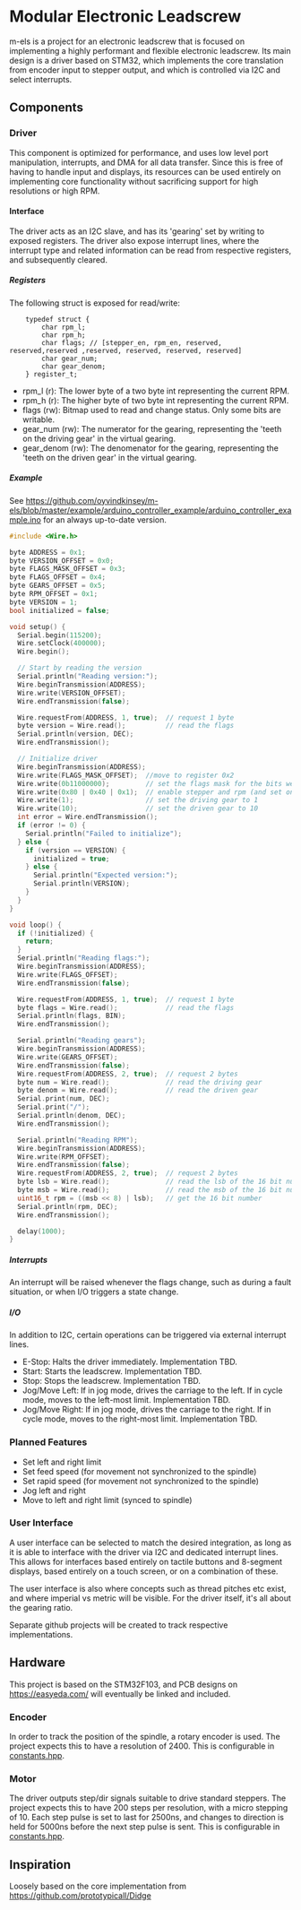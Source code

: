 # Modular Electronic Leadscrew
m-els is a project for an electronic leadscrew that is focused on implementing a highly performant and flexible electronic leadscrew.
Its main design is a driver based on STM32, which implements the core translation from encoder input to stepper output, and which is controlled via I2C and select interrupts.

## Components
### Driver
This component is optimized for performance, and uses low level port manipulation, interrupts, and DMA for all data transfer.
Since this is free of having to handle input and displays, its resources can be used entirely on implementing core functionality without sacrificing support for high resolutions or high RPM.

#### Interface
The driver acts as an I2C slave, and has its 'gearing' set by writing to exposed registers. The driver also expose interrupt lines, where the interrupt type and related information can be read from respective registers, and subsequently cleared.

##### Registers
The following struct is exposed for read/write:
```
    typedef struct {
        char rpm_l;
        char rpm_h;
        char flags; // [stepper_en, rpm_en, reserved, reserved,reserved ,reserved, reserved, reserved, reserved]
        char gear_num;
        char gear_denom;
    } register_t;
```

* rpm_l (r): The lower byte of a two byte int representing the current RPM.
* rpm_h (r): The higher byte of  two byte int representing the current RPM.
* flags (rw): Bitmap used to read and change status. Only some bits are writable.
* gear_num (rw): The numerator for the gearing, representing the 'teeth on the driving gear' in the virtual gearing.
* gear_denom (rw): The denomenator for the gearing, representing the 'teeth on the driven gear' in the virtual gearing.

##### Example
See https://github.com/oyvindkinsey/m-els/blob/master/example/arduino_controller_example/arduino_controller_example.ino for an always up-to-date version.
```cpp
#include <Wire.h>

byte ADDRESS = 0x1;
byte VERSION_OFFSET = 0x0;
byte FLAGS_MASK_OFFSET = 0x3;
byte FLAGS_OFFSET = 0x4;
byte GEARS_OFFSET = 0x5;
byte RPM_OFFSET = 0x1;
byte VERSION = 1;
bool initialized = false;

void setup() {
  Serial.begin(115200);
  Wire.setClock(400000);
  Wire.begin();

  // Start by reading the version
  Serial.println("Reading version:");
  Wire.beginTransmission(ADDRESS);
  Wire.write(VERSION_OFFSET);
  Wire.endTransmission(false);

  Wire.requestFrom(ADDRESS, 1, true);  // request 1 byte
  byte version = Wire.read();          // read the flags
  Serial.println(version, DEC);
  Wire.endTransmission();

  // Initialize driver
  Wire.beginTransmission(ADDRESS);
  Wire.write(FLAGS_MASK_OFFSET);  //move to register 0x2
  Wire.write(0b11000000);         // set the flags mask for the bits we intend to write
  Wire.write(0x80 | 0x40 | 0x1);  // enable stepper and rpm (and set one ignored bit)
  Wire.write(1);                  // set the driving gear to 1
  Wire.write(10);                 // set the driven gear to 10
  int error = Wire.endTransmission();
  if (error != 0) {
    Serial.println("Failed to initialize");
  } else {
    if (version == VERSION) {
      initialized = true;
    } else {
      Serial.println("Expected version:");
      Serial.println(VERSION);
    }
  }
}

void loop() {
  if (!initialized) {
    return;
  }
  Serial.println("Reading flags:");
  Wire.beginTransmission(ADDRESS);
  Wire.write(FLAGS_OFFSET);
  Wire.endTransmission(false);

  Wire.requestFrom(ADDRESS, 1, true);  // request 1 byte
  byte flags = Wire.read();            // read the flags
  Serial.println(flags, BIN);
  Wire.endTransmission();

  Serial.println("Reading gears");
  Wire.beginTransmission(ADDRESS);
  Wire.write(GEARS_OFFSET);
  Wire.endTransmission(false);
  Wire.requestFrom(ADDRESS, 2, true);  // request 2 bytes
  byte num = Wire.read();              // read the driving gear
  byte denom = Wire.read();            // read the driven gear
  Serial.print(num, DEC);
  Serial.print("/");
  Serial.println(denom, DEC);
  Wire.endTransmission();

  Serial.println("Reading RPM");
  Wire.beginTransmission(ADDRESS);
  Wire.write(RPM_OFFSET);
  Wire.endTransmission(false);
  Wire.requestFrom(ADDRESS, 2, true);  // request 2 bytes
  byte lsb = Wire.read();              // read the lsb of the 16 bit number
  byte msb = Wire.read();              // read the msb of the 16 bit number
  uint16_t rpm = ((msb << 8) | lsb);   // get the 16 bit number
  Serial.println(rpm, DEC);
  Wire.endTransmission();

  delay(1000);
}
```
##### Interrupts
An interrupt will be raised whenever the flags change, such as during a fault situation, or when I/O triggers a state change.

##### I/O
In addition to I2C, certain operations can be triggered via external interrupt lines.
* E-Stop: Halts the driver immediately. Implementation TBD.
* Start: Starts the leadscrew. Implementation TBD.
* Stop: Stops the leadscrew. Implementation TBD.
* Jog/Move Left: If in jog mode, drives the carriage to the left. If in cycle mode, moves to the left-most limit. Implementation TBD.
* Jog/Move Right: If in jog mode, drives the carriage to the right. If in cycle mode, moves to the right-most limit. Implementation TBD.

### Planned Features
* Set left and right limit
* Set feed speed (for movement not synchronized to the spindle)
* Set rapid speed (for movement not synchronized to the spindle)
* Jog left and right
* Move to left and right limit (synced to spindle)

### User Interface
A user interface can be selected to match the desired integration, as long as it is able to interface with the driver via I2C and dedicated interrupt lines. This allows for interfaces based entirely on tactile buttons and 8-segment displays, based entirely on a touch screen, or on a combination of these.

The user interface is also where concepts such as thread pitches etc exist, and where imperial vs metric will be visible. For the driver itself, it's all about the gearing ratio.

Separate github projects will be created to track respective implementations.

## Hardware
This project is based on the STM32F103, and PCB designs on https://easyeda.com/ will eventually be linked and included.

### Encoder
In order to track the position of the spindle, a rotary encoder is used. The project expects this to have a resolution of 2400.
This is configurable in [constants.hpp](firmware/constants.hpp).

### Motor
The driver outputs step/dir signals suitable to drive standard steppers. The project expects this to have 200 steps per resolution, with a micro stepping of 10.
Each step pulse is set to last for 2500ns, and changes to direction is held for 5000ns before the next step pulse is sent.
This is configurable in [constants.hpp](firmware/constants.hpp).

## Inspiration
Loosely based on the core implementation from https://github.com/prototypicall/Didge

